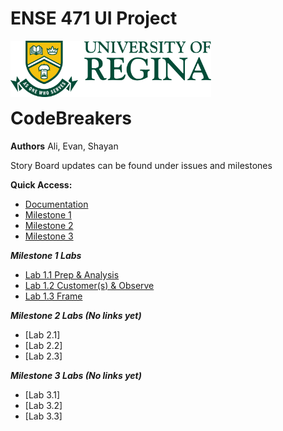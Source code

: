 # ENSE 471 UI Project
<p>
  <img align="left" src="./Documentation/Images/uofr_logo.jpg" alt="U of R logo" height="90px"/>
</p>

<br/><br/><br/><br/>

# CodeBreakers
**Authors** Ali, Evan, Shayan
<br/>

Story Board updates can be found under issues and milestones
<br/>

**Quick Access:**
* [Documentation](./Documentation/)
* [Milestone 1](./Milestone%201)
* [Milestone 2](./Milestone%202)
* [Milestone 3](./Milestone%203)

___Milestone 1 Labs___
* [Lab 1.1 Prep & Analysis](./Documentation/Lab%201.1%20Prep%20&%20Analysis)
* [Lab 1.2 Customer(s) & Observe](./Documentation/Lab%201.2%20Target%20Customer(s)%20&%20Observe)
* [Lab 1.3 Frame](./Documentation/Lab%201.3%20Frame)

___Milestone 2 Labs (No links yet)___
* [Lab 2.1]
* [Lab 2.2]
* [Lab 2.3]

___Milestone 3 Labs (No links yet)___
* [Lab 3.1]
* [Lab 3.2]
* [Lab 3.3]

